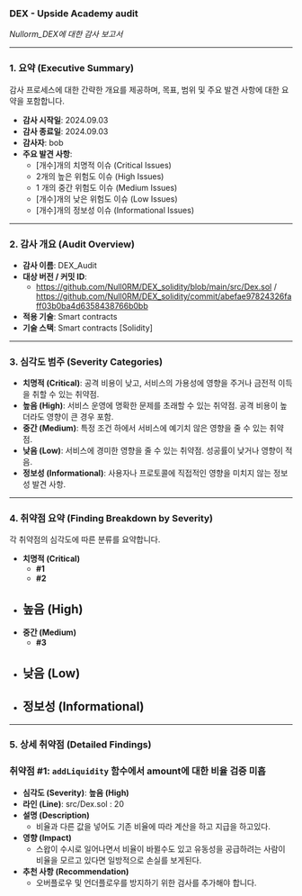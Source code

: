 ### DEX - Upside Academy audit

 **Nullorm*_DEX에 대한 감사 보고서*

---

### **1. 요약 (Executive Summary)**

감사 프로세스에 대한 간략한 개요를 제공하며, 목표, 범위 및 주요 발견 사항에 대한 요약을 포함합니다.

- **감사 시작일**: 2024.09.03
- **감사 종료일**: 2024.09.03
- **감사자**: bob
- **주요 발견 사항**:
    - [개수]개의 치명적 이슈 (Critical Issues)
    - 2개의 높은 위험도 이슈 (High Issues)
    - 1 개의 중간 위험도 이슈 (Medium Issues)
    - [개수]개의 낮은 위험도 이슈 (Low Issues)
    - [개수]개의 정보성 이슈 (Informational Issues)

---

### **2. 감사 개요 (Audit Overview)**

- **감사 이름**: DEX_Audit
- **대상 버전 / 커밋 ID**:
    - https://github.com/Null0RM/DEX_solidity/blob/main/src/Dex.sol / https://github.com/Null0RM/DEX_solidity/commit/abefae97824326faff03b0ba4d6358438766b0bb
- **적용 기술**: Smart contracts
- **기술 스택**: Smart contracts [Solidity]

---

### **3. 심각도 범주 (Severity Categories)**

- **치명적 (Critical)**: 공격 비용이 낮고, 서비스의 가용성에 영향을 주거나 금전적 이득을 취할 수 있는 취약점.
- **높음 (High)**: 서비스 운영에 명확한 문제를 초래할 수 있는 취약점. 공격 비용이 높더라도 영향이 큰 경우 포함.
- **중간 (Medium)**: 특정 조건 하에서 서비스에 예기치 않은 영향을 줄 수 있는 취약점.
- **낮음 (Low)**: 서비스에 경미한 영향을 줄 수 있는 취약점. 성공률이 낮거나 영향이 적음.
- **정보성 (Informational)**: 사용자나 프로토콜에 직접적인 영향을 미치지 않는 정보성 발견 사항.

---

### **4. 취약점 요약 (Finding Breakdown by Severity)**

각 취약점의 심각도에 따른 분류를 요약합니다.

- **치명적 (Critical)**
    - **#1**
    - **#2**
- **높음 (High)**
    - 
- **중간 (Medium)**
    - **#3**
- **낮음 (Low)**
    - 
- **정보성 (Informational)**
    - 

---

### **5. 상세 취약점 (Detailed Findings)**

### **취약점 #1: `addLiquidity` 함수에서 amount에 대한 비율 검증 미흡**

- **심각도 (Severity)**: **높음 (High)**
- **라인 (Line)**: src/Dex.sol : 20
- **설명 (Description)**
    - 비율과 다른 값을 넣어도 기존 비율에 따라 계산을 하고 지급을 하고있다.
- **영향 (Impact)**
    - 스왑이 수시로 일어나면서 비율이 바뀔수도 있고 유동성을 공급하려는 사람이 비율을 모르고 있다면 일방적으로 손실를 보게된다.
- **추천 사항 (Recommendation)**
    - 오버플로우 및 언더플로우를 방지하기 위한 검사를 추가해야 합니다.